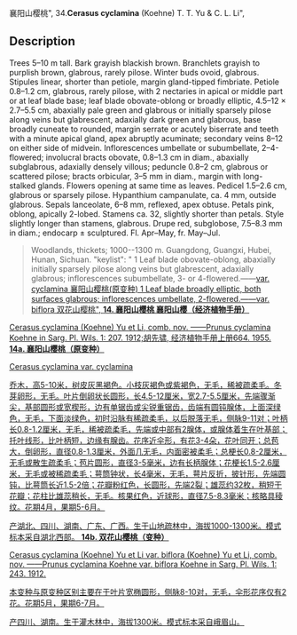 襄阳山樱桃",
34.**Cerasus cyclamina** (Koehne) T. T. Yu & C. L. Li",

## Description
Trees 5–10 m tall. Bark grayish blackish brown. Branchlets grayish to purplish brown, glabrous, rarely pilose. Winter buds ovoid, glabrous. Stipules linear, shorter than petiole, margin gland-tipped fimbriate. Petiole 0.8–1.2 cm, glabrous, rarely pilose, with 2 nectaries in apical or middle part or at leaf blade base; leaf blade obovate-oblong or broadly elliptic, 4.5–12 × 2.7–5.5 cm, abaxially pale green and glabrous or initially sparsely pilose along veins but glabrescent, adaxially dark green and glabrous, base broadly cuneate to rounded, margin serrate or acutely biserrate and teeth with a minute apical gland, apex abruptly acuminate; secondary veins 8–12 on either side of midvein. Inflorescences umbellate or subumbellate, 2–4-flowered; involucral bracts obovate, 0.8–1.3 cm in diam., abaxially subglabrous, adaxially densely villous; peduncle 0.8–2 cm, glabrous or scattered pilose; bracts orbicular, 3–5 mm in diam., margin with long-stalked glands. Flowers opening at same time as leaves. Pedicel 1.5–2.6 cm, glabrous or sparsely pilose. Hypanthium campanulate, ca. 4 mm, outside glabrous. Sepals lanceolate, 6–8 mm, reflexed, apex obtuse. Petals pink, oblong, apically 2-lobed. Stamens ca. 32, slightly shorter than petals. Style slightly longer than stamens, glabrous. Drupe red, subglobose, 7.5–8.3 mm in diam.; endocarp ± sculptured. Fl. Apr–May, fr. May–Jul.

> Woodlands, thickets; 1000--1300 m. Guangdong, Guangxi, Hubei, Hunan, Sichuan.
  "keylist": "
1 Leaf blade obovate-oblong, abaxially initially sparsely pilose along veins but glabrescent, adaxially glabrous; inflorescences  subumbellate, 3- or 4-flowered.——<a href='/info/Cerasus cyclamina var. cyclamina?t=foc'>var. cyclamina 襄阳山樱桃(原变种)
1 Leaf blade broadly elliptic, both surfaces  glabrous; inflorescences umbellate,  2-flowered.——<a href='/info/Cerasus cyclamina var. biflora?t=foc'>var. biflora 双花山樱桃",
**14. 襄阳山樱桃 襄阳山樱（经济植物手册）**

Cerasus cyclamina (Koehne) Yu et Li, comb. nov. ——Prunus cyclamina Koehne in Sarg. Pl. Wils. 1: 207. 1912;胡先骕, 经济植物手册上册664. 1955.
**14a. 襄阳山樱桃（原变种）**

Cerasus cyclamina var. cyclamina

乔木，高5-10米，树皮灰黑褐色。小枝灰褐色或紫褐色，无毛，稀被疏柔毛。冬芽卵形，无毛。叶片倒卵状长圆形，长4.5-12厘米，宽2.7-5.5厘米，先端骤渐尖，基部圆形或宽楔形，边有单锯齿或尖锐重锯齿，齿端有圆钝腺体，上面深绿色，无毛，下面淡绿色，初时沿脉有稀疏柔毛，以后脱落无毛，侧脉9-11对；叶柄长0.8-1.2厘米，无毛，稀被疏柔毛，先端或中部有2腺体，或腺体着生在叶基部；托叶线形，比叶柄短，边缘有腺齿。花序近伞形，有花3-4朵，花叶同开；总苞大，倒卵形，直径0.8-1.3厘米，外面几无毛，内面密被柔毛；总梗长0.8-2厘米，无毛或散生疏柔毛；苞片圆形，直径3-5毫米，边有长柄腺体；花梗长1.5-2.6厘米，无毛或被稀疏柔毛；萼筒钟状，长4毫米，无毛，萼片反折，披针形，先端圆钝，比萼筒长近1.5-2倍；花瓣粉红色，长圆形，先端2裂；雄蕊约32枚，稍短于花瓣；花柱比雄蕊稍长，无毛。核果红色，近球形，直径7.5-8.3毫米；核略具稜纹。花期4月，果期5-6月。

产湖北、四川、湖南、广东、广西。生于山地疏林中，海拔1000-1300米。模式标本采自湖北西部。
**14b. 双花山樱桃（变种）**

Cerasus cyclamina (Koehne) Yu et Li var. biflora (Koehne) Yu et Li, comb. nov. ——Prunus cyclamina Koehne var. biflora Koehne in Sarg. Pl. Wils. 1: 243. 1912.

本变种与原变种区别主要在于叶片宽椭圆形，侧脉8-10对，无毛，伞形花序仅有2花。花期5月，果期6-7月。

产四川、湖南。生于灌木林中，海拔1300米。模式标本采自峨眉山。
